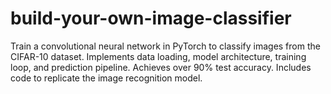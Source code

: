# build-your-own-image-classifier
Train a convolutional neural network in PyTorch to classify images from the CIFAR-10 dataset. Implements data loading, model architecture, training loop, and prediction pipeline. Achieves over 90% test accuracy. Includes code to replicate the image recognition model. 
